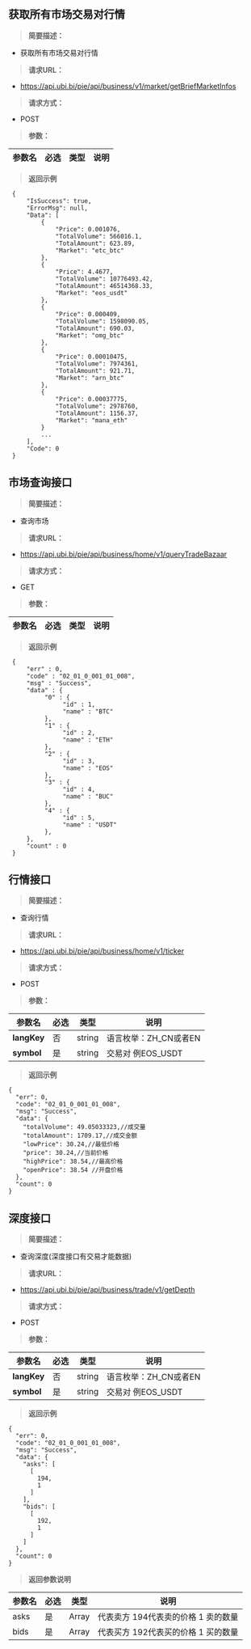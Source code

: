 获取所有市场交易对行情
-----------------

>   **简要描述：**

-   获取所有市场交易对行情

>   **请求URL：**

-   https://api.ubi.bi/pie/api/business/v1/market/getBriefMarketInfos

>   **请求方式：**

-   POST

>   **参数：**

| **参数名** | **必选** | **类型** | **说明** |
|------------|----------|----------|----------|


>   **返回示例**

``` 
 {
     "IsSuccess": true,
     "ErrorMsg": null,
     "Data": [
         {
             "Price": 0.001076,
             "TotalVolume": 566016.1,
             "TotalAmount": 623.89,
             "Market": "etc_btc"
         },
         {
             "Price": 4.4677,
             "TotalVolume": 10776493.42,
             "TotalAmount": 46514368.33,
             "Market": "eos_usdt"
         },
         {
             "Price": 0.000409,
             "TotalVolume": 1598090.05,
             "TotalAmount": 690.03,
             "Market": "omg_btc"
         },
         {
             "Price": 0.00010475,
             "TotalVolume": 7974361,
             "TotalAmount": 921.71,
             "Market": "arn_btc"
         },
         {
             "Price": 0.00037775,
             "TotalVolume": 2978760,
             "TotalAmount": 1156.37,
             "Market": "mana_eth"
         }
         ...
     ],
     "Code": 0
 }
```




市场查询接口
-----------------

>   **简要描述：**

-   查询市场

>   **请求URL：**

-   https://api.ubi.bi/pie/api/business/home/v1/queryTradeBazaar

>   **请求方式：**

-   GET

>   **参数：**

| **参数名** | **必选** | **类型** | **说明** |
|------------|----------|----------|----------|


>   **返回示例**

``` 
 { 
     "err" : 0, 
     "code" : "02_01_0_001_01_008", 
     "msg" : "Success", 
     "data" : { 
          "0" : { 
               "id" : 1, 
               "name" : "BTC" 
          }, 
          "1" : { 
               "id" : 2, 
               "name" : "ETH" 
          }, 
          "2" : { 
               "id" : 3, 
               "name" : "EOS" 
          }, 
          "3" : { 
               "id" : 4, 
               "name" : "BUC" 
          }, 
          "4" : { 
               "id" : 5, 
               "name" : "USDT" 
          }, 
     }, 
     "count" : 0 
 } 
```




行情接口
--------------

>   **简要描述：**

-   查询行情

>   **请求URL：**

-   https://api.ubi.bi/pie/api/business/home/v1/ticker

>   **请求方式：**

-   POST

>   **参数：**

| **参数名**  | **必选** | **类型** | **说明**              |
|-------------|----------|----------|-----------------------|
| **langKey** | 否       | string   | 语言枚举：ZH_CN或者EN |
| **symbol**      | 是       | string   | 交易对 例EOS_USDT     |

>   **返回示例**

```
{
  "err": 0,
  "code": "02_01_0_001_01_008",
  "msg": "Success",
  "data": {
    "totalVolume": 49.05033323,//成交量
    "totalAmount": 1709.17,//成交金额
    "lowPrice": 30.24,//最低价格
    "price": 30.24,//当前价格
    "highPrice": 38.54,//最高价格
    "openPrice": 38.54 //开盘价格
  },
  "count": 0
}
```


深度接口
--------------

>   **简要描述：**

-   查询深度(深度接口有交易才能数据)


>   **请求URL：**

-   https://api.ubi.bi/pie/api/business/trade/v1/getDepth

>   **请求方式：**

-   POST

>   **参数：**

| **参数名**  | **必选** | **类型** | **说明**              |
|-------------|----------|----------|-----------------------|
| **langKey** | 否       | string   | 语言枚举：ZH_CN或者EN |
| **symbol**      | 是       | string   | 交易对 例EOS_USDT     |

>   **返回示例**

```
{
  "err": 0,
  "code": "02_01_0_001_01_008",
  "msg": "Success",
  "data": {
    "asks": [
      [
        194,
        1
      ]
    ],
    "bids": [
      [
        192,
        1
      ]
    ]
  },
  "count": 0
}
```


>   **返回参数说明**

| **参数名** | **必选** | **类型** | **说明**                            |
|------------|----------|----------|-------------------------------------|
| asks       | 是       | Array    | 代表卖方 194代表卖的价格 1 卖的数量 |
| bids       | 是       | Array    | 代表买方 192代表买的价格 1 买的数量 |


